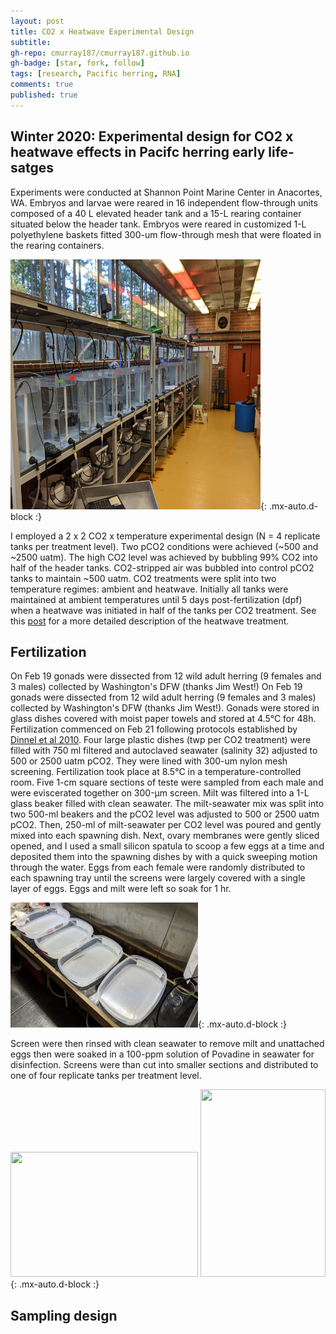 ```yaml
---
layout: post
title: CO2 x Heatwave Experimental Design
subtitle: 
gh-repo: cmurray187/cmurray187.github.io
gh-badge: [star, fork, follow]
tags: [research, Pacific herring, RNA]
comments: true
published: true
---
```


## Winter 2020: Experimental design for CO2 x heatwave effects in Pacifc herring early life-satges


Experiments were conducted at Shannon Point Marine Center in Anacortes, WA. Embryos and larvae were reared in 16 independent flow-through units composed of a 40 L elevated header tank and a 15-L rearing container situated below the header tank. Embryos were reared in customized 1-L polyethylene baskets fitted 300-um flow-through mesh that were floated in the rearing containers. 

<img src="https://raw.githubusercontent.com/cmurray187/cmurray187.github.io/master/notebookimages/Exp3%20design/setup_image.jpg" width="400" height="400">{: .mx-auto.d-block :}

I employed a 2 x 2 CO2 x temperature experimental design (N = 4 replicate tanks per treatment level). Two pCO2 conditions were achieved (~500 and ~2500 uatm). The high CO2 level was achieved by bubbling 99% CO2 into half of the header tanks. CO2-stripped air was bubbled into control pCO2 tanks to maintain ~500 uatm. CO2 treatments were split into two temperature regimes: ambient and heatwave. Initially all tanks were maintained at ambient temperatures until 5 days post-fertilization (dpf) when a heatwave was initiated in half of the tanks per CO2 treatment. See this [post](https://cmurray187.github.io/2020-06-13-Heatwaves/) for a more detailed description of the heatwave treatment. 

## Fertilization

On Feb 19 gonads were dissected from 12 wild adult herring (9 females and 3 males) collected by Washington's DFW (thanks Jim West!) On Feb 19 gonads were dissected from 12 wild adult herring (9 females and 3 males) collected by Washington's DFW (thanks Jim West!). Gonads were stored in glass dishes covered with moist paper towels and stored at 4.5°C for 48h.  Fertilization commenced on Feb 21 following protocols established by [Dinnel et al 2010](https://link.springer.com/article/10.1007/s00244-010-9600-8). Four large plastic dishes (twp per CO2 treatment) were filled with 750 ml filtered and autoclaved seawater (salinity 32) adjusted to 500 or 2500 uatm pCO2. They were lined with 300-um nylon mesh screening. Fertilization took place at 8.5°C in a temperature-controlled room. Five 1-cm square sections of teste were sampled from each male and were eviscerated together on 300-µm screen. Milt was filtered into a 1-L glass beaker filled with clean seawater. The milt-seawater mix was split into two 500-ml beakers and the pCO2 level was adjusted to 500 or 2500 uatm pCO2. Then, 250-ml of milt-seawater per CO2 level was poured and gently mixed into each spawning dish. Next, ovary membranes were gently sliced opened, and I used a small silicon spatula to scoop a few eggs at a time and deposited them into the spawning dishes by with a quick sweeping motion through the water. Eggs from each female were randomly distributed to each spawning tray until the screens were largely covered with a single layer of eggs. Eggs and milt were left so soak for 1 hr. 

<img src="https://raw.githubusercontent.com/cmurray187/cmurray187.github.io/master/notebookimages/Exp3%20design/embryo%20sheets.jpg" width="300" height="200">{: .mx-auto.d-block :}

Screen were then rinsed with clean seawater to remove milt and unattached eggs then were soaked in a 100-ppm solution of Povadine in seawater for disinfection. Screens were than cut into smaller sections and distributed to one of four replicate tanks per treatment level. 

<img src="https://raw.githubusercontent.com/cmurray187/cmurray187.github.io/master/notebookimages/Exp3%20design/povadine%20eggs.jpg" width="300" height="200">    <img src="https://raw.githubusercontent.com/cmurray187/cmurray187.github.io/master/notebookimages/Exp3%20design/egg%20sheet.jpg" width="200" height="300">{: .mx-auto.d-block :}


## Sampling design




